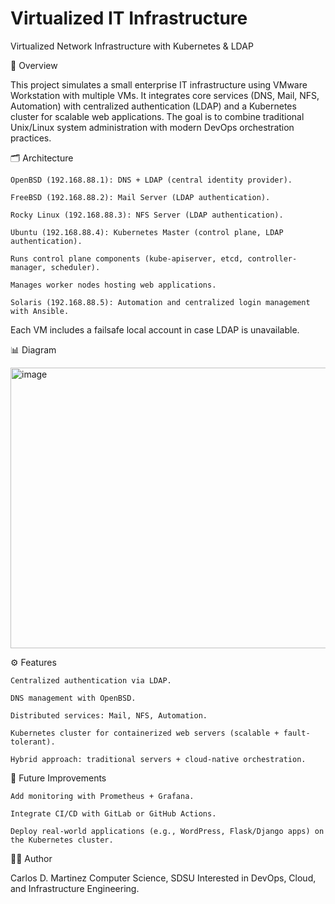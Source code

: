 # Virtualized IT Infrastructure

Virtualized Network Infrastructure with Kubernetes & LDAP

📌 Overview

This project simulates a small enterprise IT infrastructure using VMware Workstation with multiple VMs.
It integrates core services (DNS, Mail, NFS, Automation) with centralized authentication (LDAP) and a Kubernetes cluster for scalable web applications.
The goal is to combine traditional Unix/Linux system administration with modern DevOps orchestration practices.

🗂️ Architecture

	OpenBSD (192.168.88.1): DNS + LDAP (central identity provider).

	FreeBSD (192.168.88.2): Mail Server (LDAP authentication).

	Rocky Linux (192.168.88.3): NFS Server (LDAP authentication).

	Ubuntu (192.168.88.4): Kubernetes Master (control plane, LDAP authentication).
	
	Runs control plane components (kube-apiserver, etcd, controller-manager, scheduler).

	Manages worker nodes hosting web applications.

	Solaris (192.168.88.5): Automation and centralized login management with Ansible.

Each VM includes a failsafe local account in case LDAP is unavailable.

📊 Diagram

<img width="602" height="449" alt="image" src="https://github.com/user-attachments/assets/f7bfadfa-ac3d-4eb3-8abf-0e27b27d7a31" />



⚙️ Features

	Centralized authentication via LDAP.
	
	DNS management with OpenBSD.
	
	Distributed services: Mail, NFS, Automation.
	
	Kubernetes cluster for containerized web servers (scalable + fault-tolerant).
	
	Hybrid approach: traditional servers + cloud-native orchestration.



🔮 Future Improvements

	Add monitoring with Prometheus + Grafana.
	
	Integrate CI/CD with GitLab or GitHub Actions.
	
	Deploy real-world applications (e.g., WordPress, Flask/Django apps) on the Kubernetes cluster.

👨‍💻 Author

Carlos D. Martinez
Computer Science, SDSU
Interested in DevOps, Cloud, and Infrastructure Engineering.
